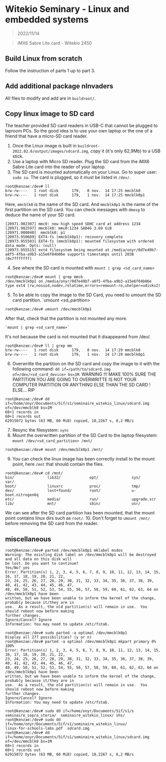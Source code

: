 # Witekio Seminary - Linux and embedded systems
> 2022/11/14

> iMX6 Sabre Lite card - Witekio 2450

## Build Linux from scratch
Follow the instruction of parts 1 up to part 3.

## Add additional package nInvaders
All files to modify and add are in `buildroot/`.

## Copy linux image to SD card
The teacher provided SD card readers in USB-C that cannot be plugged to laproom PCs. So the good idea is to use your own laptop or the one of a friend that have a micro-SD card reader.


1. Once the Linux image is built in `buildroot-2022.02.6/output/images/sdcard.img`, copy it (it's only 62,9Mb) to a USB stick.
2. Use a laptop with Micro SD reader. Plug the SD card from the iMX6 Sabre Lite card into the reader of your laptop.
3. The SD card is mounted automatically on your Linux. Go to super user: `sudo su`. The card is plugged, so it must be listed in `/dev/`.
```shell
root@kenzae:/dev# ll
brw-rw----   1 root disk      179,   0 nov.  14 17:25 mmcblk0
brw-rw----   1 root disk      179,   1 nov.  14 17:25 mmcblk0p1
```
Here, `mmcblk0` is the name of the SD card. And `mmcblk0p1` is the name of the first partition on the SD card.
You can check messages with `dmesg` to deduce the name of your SD card.
```shell
[20971.902307] mmc0: new high speed SDHC card at address 1234
[20971.902597] mmcblk0: mmc0:1234 SA04G 3.69 GiB 
[20971.908040]  mmcblk0: p1
[20973.950689] EXT4-fs (mmcblk0p1): recovery complete
[20973.955503] EXT4-fs (mmcblk0p1): mounted filesystem with ordered data mode. Opts: (null)
[20973.955515] ext4 filesystem being mounted at /media/onyr/0d7e49b7-a8f5-4fba-a9b3-a15e6f04b06e supports timestamps until 2038 (0x7fffffff)
```
4. See where the SD card is mounted with `mount | grep <sd_card_name>`
```shell
root@kenzae:/dev# mount | grep mmcb
/dev/mmcblk0p1 on /media/onyr/0d7e49b7-a8f5-4fba-a9b3-a15e6f04b06e type ext4 (rw,nosuid,nodev,relatime,errors=remount-ro,uhelper=udisks2)
```
5. To be able to copy the image to the SD Card, you need to umount the SD card partition. `umount <sd_partition>
```shell
root@kenzae:/dev# umount /dev/mmcblk0p1
```
After that, check that the partition is not mounted any more.
```shell
`mount | grep <sd_card_name>`
```
It's not because the card is not mounted that it disappeared from /dev/.
```shell
root@kenzae:/dev# ll | grep mm
brw-rw----   1 root disk      179,   0 nov.  14 17:29 mmcblk0
brw-rw----   1 root disk      179,   1 nov.  14 17:29 mmcblk0p1
```
6. Overwritte the partition on the SD card and copy the image to it with the following command: `dd if=/path/to/sdcard.img of=/dev/<sd_card_device> bs=1M`. WARNING !!! MAKE 100% SURE THE PARTITION YOU ARE GOING TO OVERWRITTE IS NOT YOUR COMPUTER PARTITION OR ANYTHING ELSE THAN THE SD CARD ! ELSE... RIP
```shell
root@kenzae:/dev# dd if=/home/onyr/Documents/5if/s1/seminaire_witekio_linux/sdcard.img of=/dev/mmcblk0 bs=1M
60+1 records in
60+1 records out
62915072 bytes (63 MB, 60 MiB) copied, 10,2267 s, 6,2 MB/s
```
7. Resync the filesystem: `sync`
8. Mount the overwritten partition of the SD Card to the laptop filesystem: `mount /dev/<sd_card_partition> /mnt/`
```shell
root@kenzae:/dev# mount /dev/mmcblk0p1 /mnt/
```
9. You can check the linux image has been correctly install to the mount point, here `/mnt` that should contain the files.
```shell
root@kenzae:/dev# cd /mnt/
bin/               lib32/             opt/               sys/               var/
boot/              linuxrc            proc/              tmp/               
dev/               lost+found/        root/              u-boot.nitrogen6q  
etc/               media/             run/               upgrade.scr        
lib/               mnt/               sbin/              usr/  
```
We can see after the SD card partition has been mounted, that the mount point contains linux dirs such as `root/`.
10. Don't forget to `umount /mnt/` before removing the SD card from the reader.









## miscellaneous
```shell
root@kenzae:/dev# parted /dev/mmcblk0p1 mklabel msdos
Warning: The existing disk label on /dev/mmcblk0p1 will be destroyed and all data on this disk will
be lost. Do you want to continue?
Yes/No? yes                                                               
Error: Partition(s) 1, 2, 3, 4, 5, 6, 7, 8, 9, 10, 11, 12, 13, 14, 15, 16, 17, 18, 19, 20, 21, 22,
23, 24, 25, 26, 27, 28, 29, 30, 31, 32, 33, 34, 35, 36, 37, 38, 39, 40, 41, 42, 43, 44, 45, 46, 47,
48, 49, 50, 51, 52, 53, 54, 55, 56, 57, 58, 59, 60, 61, 62, 63, 64 on /dev/mmcblk0p1 have been
written, but we have been unable to inform the kernel of the change, probably because it/they are in
use.  As a result, the old partition(s) will remain in use.  You should reboot now before making
further changes.
Ignore/Cancel? Ignore
Information: You may need to update /etc/fstab.

root@kenzae:/dev# sudo parted -a optimal /dev/mmcblk0p1 
Display all 277 possibilities? (y or n)
root@kenzae:/dev# parted -a optimal /dev/mmcblk0p1 mkpart primary 0% 100%
Error: Partition(s) 1, 2, 3, 4, 5, 6, 7, 8, 9, 10, 11, 12, 13, 14, 15, 16, 17, 18, 19, 20, 21, 22,
23, 24, 25, 26, 27, 28, 29, 30, 31, 32, 33, 34, 35, 36, 37, 38, 39, 40, 41, 42, 43, 44, 45, 46, 47,
48, 49, 50, 51, 52, 53, 54, 55, 56, 57, 58, 59, 60, 61, 62, 63, 64 on /dev/mmcblk0p1 have been
written, but we have been unable to inform the kernel of the change, probably because it/they are in
use.  As a result, the old partition(s) will remain in use.  You should reboot now before making
further changes.
Ignore/Cancel? Ignore                                                     
Information: You may need to update /etc/fstab.

root@kenzae:/dev# sudo dd if=/home/onyr/Documents/5if/s1/s
seminaire_sopra_steria/  seminaire_witekio_linux/ shs/                     
root@kenzae:/dev# sudo dd if=/home/onyr/Documents/5if/s1/seminaire_witekio_linux/
linux-for-schools-labs.pdf  sdcard.img                  
root@kenzae:/dev# dd if=/home/onyr/Documents/5if/s1/seminaire_witekio_linux/sdcard.img of=/dev/mmcblk0 bs=1M
60+1 records in
60+1 records out
62915072 bytes (63 MB, 60 MiB) copied, 10,2267 s, 6,2 MB/s

```



